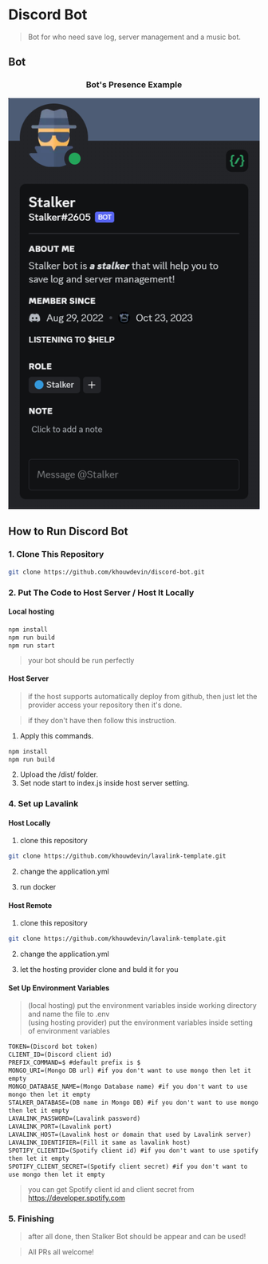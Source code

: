 # Discord Bot

> Bot for who need save log, server management and a music bot.

## Bot

<h3 align="center">Bot's Presence Example</h3>

<div align="center">
  <img src="https://github.com/khouwdevin/stalker-discord/blob/master/images/stalker-presence.png"/>
</div>

## How to Run Discord Bot

### 1. Clone This Repository

```sh
git clone https://github.com/khouwdevin/discord-bot.git
```

### 2. Put The Code to Host Server / Host It Locally

#### Local hosting

```node
npm install
npm run build
npm run start
```

> your bot should be run perfectly

#### Host Server

> if the host supports automatically deploy from github, then just let the provider access your repository then it's done.

> if they don't have then follow this instruction.

1. Apply this commands.
```node
npm install
npm run build
```

2. Upload the /dist/ folder.
3. Set node start to index.js inside host server setting.

### 4. Set up Lavalink

#### Host Locally

1. clone this repository
```sh
git clone https://github.com/khouwdevin/lavalink-template.git
```

2. change the application.yml

3. run docker

#### Host Remote

1. clone this repository
```sh
git clone https://github.com/khouwdevin/lavalink-template.git
```

2. change the application.yml

3. let the hosting provider clone and buld it for you

#### Set Up Environment Variables

> (local hosting) put the environment variables inside working directory and name the file to .env <br/>
> (using hosting provider) put the environment variables inside setting of environment variables

```env
TOKEN=(Discord bot token)
CLIENT_ID=(Discord client id)
PREFIX_COMMAND=$ #default prefix is $
MONGO_URI=(Mongo DB url) #if you don't want to use mongo then let it empty
MONGO_DATABASE_NAME=(Mongo Database name) #if you don't want to use mongo then let it empty
STALKER_DATABASE=(DB name in Mongo DB) #if you don't want to use mongo then let it empty
LAVALINK_PASSWORD=(Lavalink password)
LAVALINK_PORT=(Lavalink port)
LAVALINK_HOST=(Lavalink host or domain that used by Lavalink server)
LAVALINK_IDENTIFIER=(Fill it same as lavalink host)
SPOTIFY_CLIENTID=(Spotify client id) #if you don't want to use spotify then let it empty
SPOTIFY_CLIENT_SECRET=(Spotify client secret) #if you don't want to use mongo then let it empty
```

> you can get Spotify client id and client secret from https://developer.spotify.com

### 5. Finishing

> after all done, then Stalker Bot should be appear and can be used!


> All PRs all welcome!
